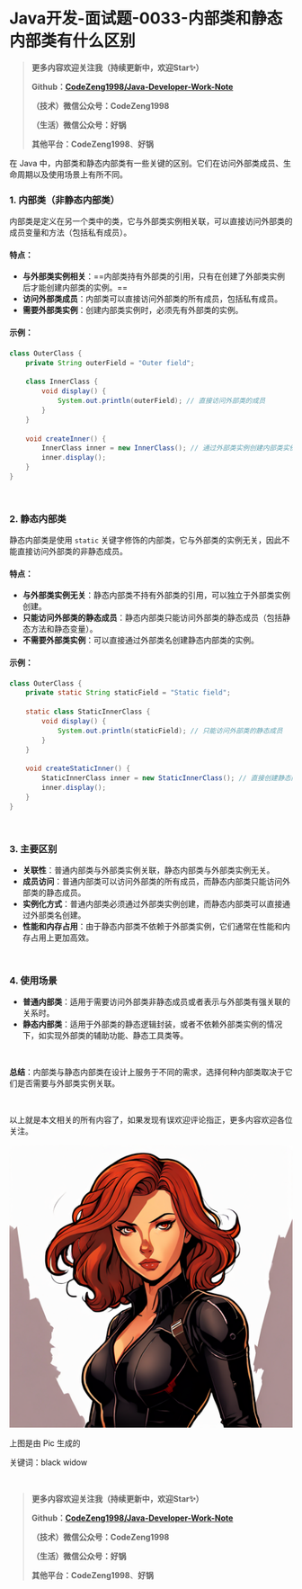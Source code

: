 # Java开发-面试题-0033-内部类和静态内部类有什么区别

> **更多内容欢迎关注我（持续更新中，欢迎Star✨）**
>
> **Github：[CodeZeng1998/Java-Developer-Work-Note](https://github.com/CodeZeng1998/Java-Developer-Work-Note)**
>
> **（技术）微信公众号：CodeZeng1998**
>
> **（生活）微信公众号：好锅**
>
> **其他平台：CodeZeng1998**、**好锅**



在 Java 中，内部类和静态内部类有一些关键的区别。它们在访问外部类成员、生命周期以及使用场景上有所不同。

### 1. **内部类（非静态内部类）**

内部类是定义在另一个类中的类，它与外部类实例相关联，可以直接访问外部类的成员变量和方法（包括私有成员）。

#### 特点：

- **与外部类实例相关**：==内部类持有外部类的引用，只有在创建了外部类实例后才能创建内部类的实例。==
- **访问外部类成员**：内部类可以直接访问外部类的所有成员，包括私有成员。
- **需要外部类实例**：创建内部类实例时，必须先有外部类的实例。

#### 示例：

```java
class OuterClass {
    private String outerField = "Outer field";

    class InnerClass {
        void display() {
            System.out.println(outerField); // 直接访问外部类的成员
        }
    }
    
    void createInner() {
        InnerClass inner = new InnerClass(); // 通过外部类实例创建内部类实例
        inner.display();
    }
}
```

<br/>

### 2. **静态内部类**

静态内部类是使用 `static` 关键字修饰的内部类，它与外部类的实例无关，因此不能直接访问外部类的非静态成员。

#### 特点：

- **与外部类实例无关**：静态内部类不持有外部类的引用，可以独立于外部类实例创建。
- **只能访问外部类的静态成员**：静态内部类只能访问外部类的静态成员（包括静态方法和静态变量）。
- **不需要外部类实例**：可以直接通过外部类名创建静态内部类的实例。

#### 示例：

```java
class OuterClass {
    private static String staticField = "Static field";

    static class StaticInnerClass {
        void display() {
            System.out.println(staticField); // 只能访问外部类的静态成员
        }
    }
    
    void createStaticInner() {
        StaticInnerClass inner = new StaticInnerClass(); // 直接创建静态内部类实例
        inner.display();
    }
}
```

<br/>

### 3. **主要区别**

- **关联性**：普通内部类与外部类实例关联，静态内部类与外部类实例无关。
- **成员访问**：普通内部类可以访问外部类的所有成员，而静态内部类只能访问外部类的静态成员。
- **实例化方式**：普通内部类必须通过外部类实例创建，而静态内部类可以直接通过外部类名创建。
- **性能和内存占用**：由于静态内部类不依赖于外部类实例，它们通常在性能和内存占用上更加高效。

<br/>

### 4. **使用场景**

- **普通内部类**：适用于需要访问外部类非静态成员或者表示与外部类有强关联的关系时。
- **静态内部类**：适用于外部类的静态逻辑封装，或者不依赖外部类实例的情况下，如实现外部类的辅助功能、静态工具类等。

<br/>

**总结**：内部类与静态内部类在设计上服务于不同的需求，选择何种内部类取决于它们是否需要与外部类实例关联。



<br/>

以上就是本文相关的所有内容了，如果发现有误欢迎评论指正，更多内容欢迎各位关注。

![](https://github.com/CodeZeng1998/Java-Developer-Work-Note/blob/main/Interview/image/0033.png?raw=true)

上图是由 Pic 生成的

关键词：black widow

<br/>



> **更多内容欢迎关注我（持续更新中，欢迎Star✨）**
>
> **Github：[CodeZeng1998/Java-Developer-Work-Note](https://github.com/CodeZeng1998/Java-Developer-Work-Note)**
>
> **（技术）微信公众号：CodeZeng1998**
>
> **（生活）微信公众号：好锅**
>
> **其他平台：CodeZeng1998**、**好锅**



